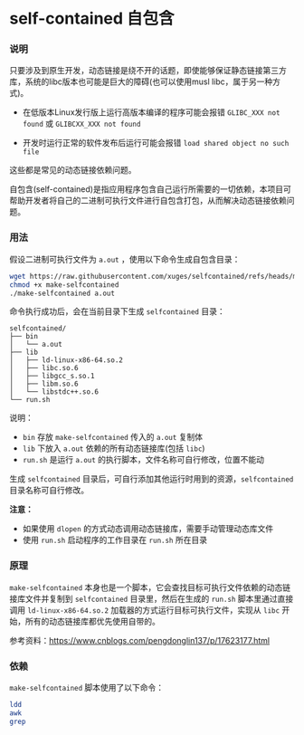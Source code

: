 # self-contained 自包含

### 说明

只要涉及到原生开发，动态链接是绕不开的话题，即使能够保证静态链接第三方库，系统的libc版本也可能是巨大的障碍(也可以使用musl libc，属于另一种方式)。

- 在低版本Linux发行版上运行高版本编译的程序可能会报错 `GLIBC_XXX not found` 或 `GLIBCXX_XXX not found`

- 开发时运行正常的软件发布后运行可能会报错 `load shared object no such file`

这些都是常见的动态链接依赖问题。

自包含(self-contained)是指应用程序包含自己运行所需要的一切依赖，本项目可帮助开发者将自己的二进制可执行文件进行自包含打包，从而解决动态链接依赖问题。

### 用法

假设二进制可执行文件为 `a.out` ，使用以下命令生成自包含目录：

```bash
wget https://raw.githubusercontent.com/xuges/selfcontained/refs/heads/main/make-selfcontained
chmod +x make-selfcontained
./make-selfcontained a.out
```

命令执行成功后，会在当前目录下生成 `selfcontained` 目录：

```
selfcontained/
├── bin
│   └── a.out
├── lib
│   ├── ld-linux-x86-64.so.2
│   ├── libc.so.6
│   ├── libgcc_s.so.1
│   ├── libm.so.6
│   └── libstdc++.so.6
└── run.sh
```

说明：
- `bin` 存放 `make-selfcontained` 传入的 `a.out` 复制体
- `lib` 下放入 `a.out` 依赖的所有动态链接库(包括 `libc`)
- `run.sh` 是运行 `a.out` 的执行脚本，文件名称可自行修改，位置不能动

生成 `selfcontained` 目录后，可自行添加其他运行时用到的资源，`selfcontained` 目录名称可自行修改。

**注意：**
- 如果使用 `dlopen` 的方式动态调用动态链接库，需要手动管理动态库文件
- 使用 `run.sh` 启动程序的工作目录在 `run.sh` 所在目录

### 原理

`make-selfcontained` 本身也是一个脚本，它会查找目标可执行文件依赖的动态链接库文件并复制到 `selfcontained` 目录里，然后在生成的 `run.sh` 脚本里通过直接调用 `ld-linux-x86-64.so.2` 加载器的方式运行目标可执行文件，实现从 `libc` 开始，所有的动态链接库都优先使用自带的。

参考资料：https://www.cnblogs.com/pengdonglin137/p/17623177.html

### 依赖

`make-selfcontained` 脚本使用了以下命令：

```bash
ldd
awk
grep
```
